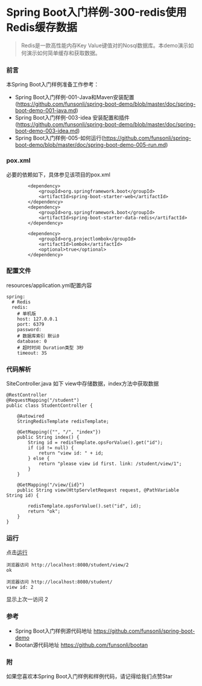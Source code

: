 # Spring Boot入门样例-300-redis使用Redis缓存数据

> Redis是一款高性能内存Key Value键值对的Nosql数据库。本demo演示如何演示如何简单缓存和获取数据。

### 前言

本Spring Boot入门样例准备工作参考：

- Spring Boot入门样例-001-Java和Maven安装配置(https://github.com/funsonli/spring-boot-demo/blob/master/doc/spring-boot-demo-001-java.md)
- Spring Boot入门样例-003-idea 安装配置和插件(https://github.com/funsonli/spring-boot-demo/blob/master/doc/spring-boot-demo-003-idea.md)
- Spring Boot入门样例-005-如何运行(https://github.com/funsonli/spring-boot-demo/blob/master/doc/spring-boot-demo-005-run.md)

### pox.xml
必要的依赖如下，具体参见该项目的pox.xml
```
        <dependency>
            <groupId>org.springframework.boot</groupId>
            <artifactId>spring-boot-starter-web</artifactId>
        </dependency>
        <dependency>
            <groupId>org.springframework.boot</groupId>
            <artifactId>spring-boot-starter-data-redis</artifactId>
        </dependency>

        <dependency>
            <groupId>org.projectlombok</groupId>
            <artifactId>lombok</artifactId>
            <optional>true</optional>
        </dependency>
```

### 配置文件

resources/application.yml配置内容
```
spring:
  # Redis
  redis:
    # 单机版
    host: 127.0.0.1
    port: 6379
    password:
    # 数据库索引 默认0
    database: 0
    # 超时时间 Duration类型 3秒
    timeout: 3S
```

### 代码解析

SiteController.java 如下 view中存储数据，index方法中获取数据
``` 
@RestController
@RequestMapping("/student")
public class StudentController {

    @Autowired
    StringRedisTemplate redisTemplate;

    @GetMapping({"", "/", "index"})
    public String index() {
        String id = redisTemplate.opsForValue().get("id");
        if (id != null) {
            return "view id: " + id;
        } else {
            return "please view id first. link: /student/view/1";
        }
    }

    @GetMapping("/view/{id}")
    public String view(HttpServletRequest request, @PathVariable String id) {

        redisTemplate.opsForValue().set("id", id);
        return "ok";
    }
}
```

### 运行

点击[运行](https://github.com/funsonli/spring-boot-demo/blob/master/doc/spring-boot-demo-005-run.md)

```
浏览器访问 http://localhost:8080/student/view/2  
ok

浏览器访问 http://localhost:8080/student/
view id: 2

```

显示上次一访问 2

### 参考
- Spring Boot入门样例源代码地址 https://github.com/funsonli/spring-boot-demo
- Bootan源代码地址 https://github.com/funsonli/bootan


### 附
如果您喜欢本Spring Boot入门样例和样例代码，请记得给我们点赞Star

